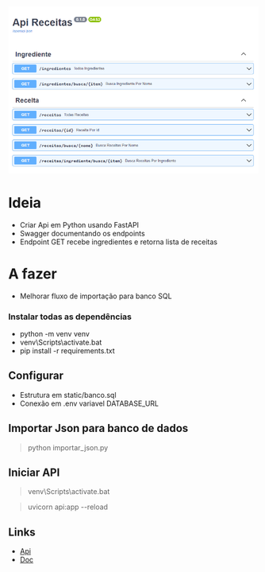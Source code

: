 
![Swagger](static/swagger.png)

# Ideia
- Criar Api em Python usando FastAPI
- Swagger documentando os endpoints
- Endpoint GET recebe ingredientes e retorna lista de receitas

# A fazer
- Melhorar fluxo de importação para banco SQL

### Instalar todas as dependências
* python -m venv venv
* venv\Scripts\activate.bat
* pip install -r requirements.txt

## Configurar
* Estrutura em static/banco.sql
* Conexão em .env variavel DATABASE_URL

## Importar Json para banco de dados
> python importar_json.py

## Iniciar API
> venv\Scripts\activate.bat

> uvicorn api:app --reload


## Links
* [Api](http://localhost:8000/)
* [Doc](http://localhost:8000/docs#/)
